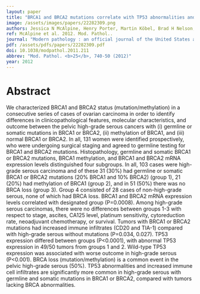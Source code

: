 ```yaml
---
layout: paper
title: "BRCA1 and BRCA2 mutations correlate with TP53 abnormalities and presence of immune cell infiltrates in ovarian high-grade serous carcinoma."
image: /assets/images/papers/22282309.png
authors: Jessica N McAlpine, Henry Porter, Martin Köbel, Brad H Nelson, Leah M Prentice, Steve E Kalloger, Janine Senz, Katy Milne, Jiarui Ding, Sohrab P Shah, David G Huntsman, C Blake Gilks
ref: McAlpine et al. 2012. Mod. Pathol..
journal: "Modern pathology : an official journal of the United States and Canadian Academy of Pathology, Inc <b>25</b>, 740-50 (2012)"
pdf: /assets/pdfs/papers/22282309.pdf
doi: 10.1038/modpathol.2011.211
abbrev: "Mod. Pathol. <b>25</b>, 740-50 (2012)"
year: 2012
---
```


<div data-badge-popover="right" data-badge-type="medium-donut" data-doi="10.1038/modpathol.2011.211" data-hide-no-mentions="true" class="altmetric-embed"></div>

# Abstract

We characterized BRCA1 and BRCA2 status (mutation/methylation) in a consecutive series of cases of ovarian carcinoma in order to identify differences in clinicopathological features, molecular characteristics, and outcome between the pelvic high-grade serous cancers with (i) germline or somatic mutations in BRCA1 or BRCA2, (ii) methylation of BRCA1, and (iii) normal BRCA1 or BRCA2. In all, 131 women were identified prospectively, who were undergoing surgical staging and agreed to germline testing for BRCA1 and BRCA2 mutations. Histopathology, germline and somatic BRCA1 or BRCA2 mutations, BRCA1 methylation, and BRCA1 and BRCA2 mRNA expression levels distinguished four subgroups. In all, 103 cases were high-grade serous carcinoma and of these 31 (30%) had germline or somatic BRCA1 or BRCA2 mutations (20% BRCA1 and 10% BRCA2) (group 1), 21 (20%) had methylation of BRCA1 (group 2), and in 51 (50%) there was no BRCA loss (group 3). Group 4 consisted of 28 cases of non-high-grade serous, none of which had BRCA loss. BRCA1 and BRCA2 mRNA expression levels correlated with designated group (P=0.0008). Among high-grade serous carcinomas, there were no differences between groups 1-3 with respect to stage, ascites, CA125 level, platinum sensitivity, cytoreduction rate, neoadjuvant chemotherapy, or survival. Tumors with BRCA1 or BRCA2 mutations had increased immune infiltrates (CD20 and TIA-1) compared with high-grade serous without mutations (P=0.034, 0.027). TP53 expression differed between groups (P<0.0001), with abnormal TP53 expression in 49/50 tumors from groups 1 and 2. Wild-type TP53 expression was associated with worse outcome in high-grade serous (P<0.001). BRCA loss (mutation/methylation) is a common event in the pelvic high-grade serous (50%). TP53 abnormalities and increased immune cell infiltrates are significantly more common in high-grade serous with germline and somatic mutations in BRCA1 or BRCA2, compared with tumors lacking BRCA abnormalities.

